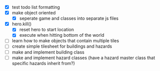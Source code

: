 - [x] test todo list formatting
- [x] make object oriented
    - [x] seperate game and classes into separate js files
- [x] hero.kill()
    - [x] reset hero to start location
    - [x] execute when hitting bottom of the world
- [ ] learn how to make objects that contain multiple tiles
- [ ] create simple tilesheet for buildings and hazards
- [ ] make and implement building class
- [ ] make and implement hazard classes (have a hazard master class that specific hazards inherit from?)
